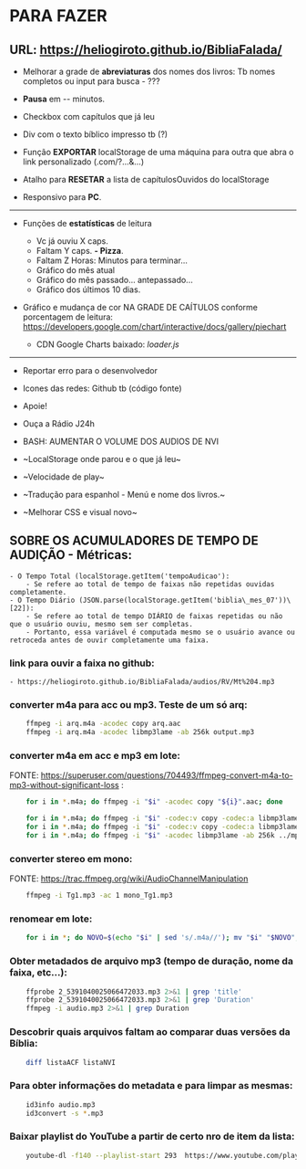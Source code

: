 # PARA FAZER

## URL: https://heliogiroto.github.io/BibliaFalada/

- Melhorar a grade de **abreviaturas** dos nomes dos livros: Tb nomes completos ou input para busca - ???

- **Pausa**  em -- minutos.

- Checkbox com capítulos que já leu

- Div com o texto bíblico impresso tb (?)

- Função **EXPORTAR** localStorage de uma máquina para outra que abra o link personalizado (.com/?...&...)

- Atalho para **RESETAR** a lista de capítulosOuvidos do localStorage


- Responsivo para **PC**.

---

- Funções de **estatísticas** de leitura
	- Vc já ouviu X caps.
	- Faltam Y caps.	**- Pizza**.
	- Faltam Z Horas: Minutos para terminar...
	- Gráfico do mês atual
	- Gráfico do mês passado... antepassado...
	- Gráfico dos últimos 10 dias.

- Gráfico e mudança de cor NA GRADE DE CAÍTULOS conforme porcentagem de leitura: https://developers.google.com/chart/interactive/docs/gallery/piechart 	
	- CDN Google Charts baixado: *loader.js*

---

- Reportar erro para o desenvolvedor

- Icones das redes: Github tb (código fonte)

- Apoie!

- Ouça a Rádio J24h


- BASH: AUMENTAR O VOLUME DOS AUDIOS DE NVI

- ~LocalStorage onde parou e o que já leu~

- ~Velocidade de play~

- ~Tradução para espanhol - Menú e nome dos livros.~

- ~Melhorar CSS e visual novo~



## SOBRE OS ACUMULADORES DE TEMPO DE AUDIÇÃO - Métricas:
	- O Tempo Total (localStorage.getItem('tempoAudicao'):
		- Se refere ao total de tempo de faixas não repetidas ouvidas completamente.
	- O Tempo Diário (JSON.parse(localStorage.getItem('biblia\_mes_07'))\[22]):
		- Se refere ao total de tempo DIÁRIO de faixas repetidas ou não que o usuário ouviu, mesmo sem ser completas.
		- Portanto, essa variável é computada mesmo se o usuário avance ou retroceda antes de ouvir completamente uma faixa.


### link para ouvir a faixa no github:
	- https://heliogiroto.github.io/BibliaFalada/audios/RV/Mt%204.mp3



### converter m4a para acc ou mp3. Teste de um só arq:
~~~bash
	ffmpeg -i arq.m4a -acodec copy arq.aac
	ffmpeg -i arq.m4a -acodec libmp3lame -ab 256k output.mp3
~~~

### converter m4a em acc e mp3 em lote:
FONTE: https://superuser.com/questions/704493/ffmpeg-convert-m4a-to-mp3-without-significant-loss :
~~~bash
 	for i in *.m4a; do ffmpeg -i "$i" -acodec copy "${i}".aac; done

	for i in *.m4a; do ffmpeg -i "$i" -codec:v copy -codec:a libmp3lame -q:a 2 ../mp3/"${i}.mp3"; done
	for i in *.m4a; do ffmpeg -i "$i" -codec:v copy -codec:a libmp3lame -q:a 0 ../mp3/"$i".mp3; done    # usei esse!
	for i in *.m4a; do ffmpeg -i "$i" -acodec libmp3lame -ab 256k ../mp3/"$i".mp3; done
~~~

### converter stereo em mono:
FONTE: https://trac.ffmpeg.org/wiki/AudioChannelManipulation
~~~bash
	ffmpeg -i Tg1.mp3 -ac 1 mono_Tg1.mp3
~~~

### renomear em lote:
~~~bash
	for i in *; do NOVO=$(echo "$i" | sed 's/.m4a//'); mv "$i" "$NOVO"; done
~~~

### Obter metadados de arquivo mp3 (tempo de duração, nome da faixa, etc...):
~~~bash
	ffprobe 2_5391040025066472033.mp3 2>&1 | grep 'title'
 	ffprobe 2_5391040025066472033.mp3 2>&1 | grep 'Duration'
	ffmpeg -i audio.mp3 2>&1 | grep Duration

~~~

### Descobrir quais arquivos faltam ao comparar duas versões da Bíblia:
~~~bash
	diff listaACF listaNVI 
~~~


### Para obter informações do metadata e para limpar as mesmas:
~~~bash
	id3info audio.mp3 
 	id3convert -s *.mp3 
~~~


### Baixar playlist do YouTube a partir de certo nro de item da lista:
~~~bash
	youtube-dl -f140 --playlist-start 293  https://www.youtube.com/playlist?list=PL3aVKqLhcR7W-PUzBT2_cOifNPQIh-SDp
~~~


